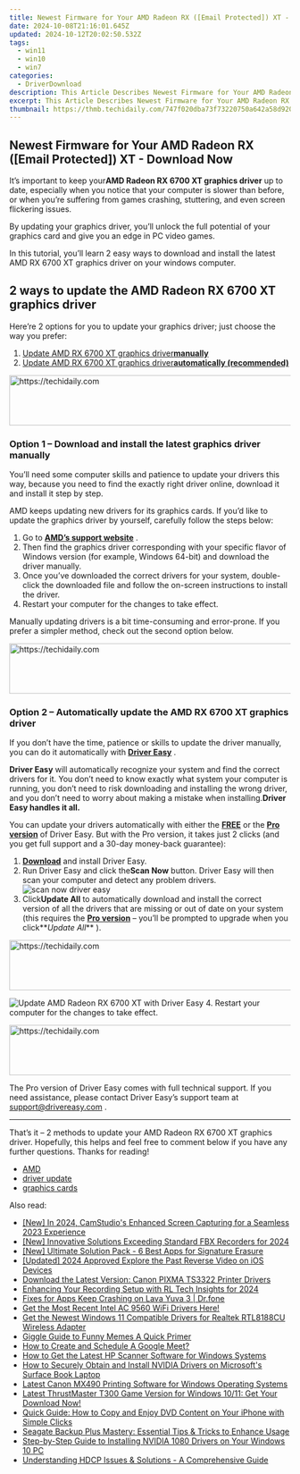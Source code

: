 ```yaml
---
title: Newest Firmware for Your AMD Radeon RX ([Email Protected]) XT - Download Now
date: 2024-10-08T21:16:01.645Z
updated: 2024-10-12T20:02:50.532Z
tags:
  - win11
  - win10
  - win7
categories:
  - DriverDownload
description: This Article Describes Newest Firmware for Your AMD Radeon RX ([Email Protected]) XT - Download Now
excerpt: This Article Describes Newest Firmware for Your AMD Radeon RX ([Email Protected]) XT - Download Now
thumbnail: https://thmb.techidaily.com/747f020dba73f73220750a642a58d9200a84cba1b61684b0bd89a4b6e70d1ea8.jpg
---
```


## Newest Firmware for Your AMD Radeon RX ([Email Protected]) XT - Download Now

It’s important to keep your**AMD Radeon RX 6700 XT graphics driver** up to date, especially when you notice that your computer is slower than before, or when you’re suffering from games crashing, stuttering, and even screen flickering issues.

 By updating your graphics driver, you’ll unlock the full potential of your graphics card and give you an edge in PC video games.

 In this tutorial, you’ll learn 2 easy ways to download and install the latest AMD RX 6700 XT graphics driver on your windows computer.

## 2 ways to update the AMD Radeon RX 6700 XT graphics driver

 Here’re 2 options for you to update your graphics driver; just choose the way you prefer:

1. [Update AMD RX 6700 XT graphics driver**manually**](https://tools.techidaily.com/drivereasy/download/)
2. [Update AMD RX 6700 XT graphics driver**automatically (recommended)**](https://www.drivereasy.com/knowledge/latest-amd-rx-6700-xt-driver-download-for-windows/#h-option-2-automatically-update-the-amd-rx-6700-xt-graphics-driver)

<!-- affiliate ads begin -->
<a href="https://unicoeye.pxf.io/c/5597632/2134243/18498" target="_top" id="2134243">
  <img src="//a.impactradius-go.com/display-ad/18498-2134243" border="0" alt="https://techidaily.com" width="728" height="90"/>
</a>
<img height="0" width="0" src="https://unicoeye.pxf.io/i/5597632/2134243/18498" style="position:absolute;visibility:hidden;" border="0" />
<!-- affiliate ads end -->

### Option 1 – Download and install the latest graphics driver manually

 You’ll need some computer skills and patience to update your drivers this way, because you need to find the exactly right driver online, download it and install it step by step.

 AMD keeps updating new drivers for its graphics cards. If you’d like to update the graphics driver by yourself, carefully follow the steps below:

1. Go to **[AMD’s support website](https://www.amd.com/en/support)**  .
2. Then find the graphics driver corresponding with your specific flavor of Windows version (for example, Windows 64-bit) and download the driver manually.
3. Once you’ve downloaded the correct drivers for your system, double-click the downloaded file and follow the on-screen instructions to install the driver.
4. Restart your computer for the changes to take effect.

 Manually updating drivers is a bit time-consuming and error-prone. If you prefer a simpler method, check out the second option below.

<!-- affiliate ads begin -->
<a href="https://appsumo.8odi.net/c/5597632/2075475/7443" target="_top" id="2075475">
  <img src="//a.impactradius-go.com/display-ad/7443-2075475" border="0" alt="https://techidaily.com" width="728" height="90"/>
</a>
<img height="0" width="0" src="https://appsumo.8odi.net/i/5597632/2075475/7443" style="position:absolute;visibility:hidden;" border="0" />
<!-- affiliate ads end -->

### **Option 2 – Automatically update the AMD RX 6700 XT graphics driver**

 If you don’t have the time, patience or skills to update the driver manually, you can do it automatically with **[Driver Easy](https://tools.techidaily.com/drivereasy/download/)**  .

**Driver Easy** will automatically recognize your system and find the correct drivers for it. You don’t need to know exactly what system your computer is running, you don’t need to risk downloading and installing the wrong driver, and you don’t need to worry about making a mistake when installing.**Driver Easy handles it all.**

 You can update your drivers automatically with either the **[FREE](https://tools.techidaily.com/drivereasy/download/)**  or the[](https://tools.techidaily.com/drivereasy/download/) **[Pro version](https://tools.techidaily.com/drivereasy/download/)**  of Driver Easy. But with the Pro version, it takes just 2 clicks (and you get full support and a 30-day money-back guarantee):

1. **[Download](https://tools.techidaily.com/drivereasy/download/)**  and install Driver Easy.
2. Run Driver Easy and click the**Scan Now** button. Driver Easy will then scan your computer and detect any problem drivers.  
![scan now driver easy](https://images.drivereasy.com/wp-content/uploads/2020/09/scan-now-driver-easy-2.jpg)
3. Click**Update All** to automatically download and install the correct version of all the drivers that are missing or out of date on your system (this requires the[](https://tools.techidaily.com/drivereasy/download/) **[Pro version](https://tools.techidaily.com/drivereasy/download/)**  – you’ll be prompted to upgrade when you click**_Update All_** ).  

<!-- affiliate ads begin -->
<a href="https://appsumo.8odi.net/c/5597632/2111995/7443" target="_top" id="2111995">
  <img src="//a.impactradius-go.com/display-ad/7443-2111995" border="0" alt="https://techidaily.com" width="728" height="90"/>
</a>
<img height="0" width="0" src="https://appsumo.8odi.net/i/5597632/2111995/7443" style="position:absolute;visibility:hidden;" border="0" />
<!-- affiliate ads end -->

![Update AMD Radeon RX 6700 XT with Driver Easy](https://images.drivereasy.com/wp-content/uploads/2021/03/Update-AMD-Radeon-RX-6700-XT-with-Driver-Easy.jpg)
4. Restart your computer for the changes to take effect.

<!-- affiliate ads begin -->
<a href="https://aligracehair.sjv.io/c/5597632/2087253/19272" target="_top" id="2087253">
  <img src="//a.impactradius-go.com/display-ad/19272-2087253" border="0" alt="https://techidaily.com" width="728" height="90"/>
</a>
<img height="0" width="0" src="https://aligracehair.sjv.io/i/5597632/2087253/19272" style="position:absolute;visibility:hidden;" border="0" />
<!-- affiliate ads end -->

 The Pro version of Driver Easy comes with full technical support. If you need assistance, please contact Driver Easy’s support team at [support@drivereasy.com](https://tools.techidaily.com/drivereasy/download/) .

---

 That’s it – 2 methods to update your AMD Radeon RX 6700 XT graphics driver. Hopefully, this helps and feel free to comment below if you have any further questions. Thanks for reading!

* [AMD](https://tools.techidaily.com/drivereasy/download/)
* [driver update](https://tools.techidaily.com/drivereasy/download/)
* [graphics cards](https://tools.techidaily.com/drivereasy/download/)

<ins class="adsbygoogle"
     style="display:block"
     data-ad-format="autorelaxed"
     data-ad-client="ca-pub-7571918770474297"
     data-ad-slot="1223367746"></ins>

<ins class="adsbygoogle"
     style="display:block"
     data-ad-client="ca-pub-7571918770474297"
     data-ad-slot="8358498916"
     data-ad-format="auto"
     data-full-width-responsive="true"></ins>

<span class="atpl-alsoreadstyle">Also read:</span>
<div><ul>
<li><a href="https://on-screen-recording.techidaily.com/new-in-2024-camstudios-enhanced-screen-capturing-for-a-seamless-2023-experience/"><u>[New] In 2024, CamStudio's Enhanced Screen Capturing for a Seamless 2023 Experience</u></a></li>
<li><a href="https://screen-recording.techidaily.com/new-innovative-solutions-exceeding-standard-fbx-recorders-for-2024/"><u>[New] Innovative Solutions Exceeding Standard FBX Recorders for 2024</u></a></li>
<li><a href="https://fox-http.techidaily.com/new-ultimate-solution-pack-6-best-apps-for-signature-erasure/"><u>[New] Ultimate Solution Pack - 6 Best Apps for Signature Erasure</u></a></li>
<li><a href="https://fox-hovers.techidaily.com/updated-2024-approved-explore-the-past-reverse-video-on-ios-devices/"><u>[Updated] 2024 Approved Explore the Past Reverse Video on iOS Devices</u></a></li>
<li><a href="https://driver-download.techidaily.com/download-the-latest-version-canon-pixma-ts3322-printer-drivers/"><u>Download the Latest Version: Canon PIXMA TS3322 Printer Drivers</u></a></li>
<li><a href="https://digital-screen-recording.techidaily.com/enhancing-your-recording-setup-with-rl-tech-insights-for-2024/"><u>Enhancing Your Recording Setup with RL Tech Insights for 2024</u></a></li>
<li><a href="https://howto.techidaily.com/fixes-for-apps-keep-crashing-on-lava-yuva-3-drfone-by-drfone-fix-android-problems-fix-android-problems/"><u>Fixes for Apps Keep Crashing on Lava Yuva 3 | Dr.fone</u></a></li>
<li><a href="https://driver-download.techidaily.com/1722974626826-get-the-most-recent-intel-ac-9560-wifi-drivers-here/"><u>Get the Most Recent Intel AC 9560 WiFi Drivers Here!</u></a></li>
<li><a href="https://driver-download.techidaily.com/get-the-newest-windows-11-compatible-drivers-for-realtek-rtl8188cu-wireless-adapter/"><u>Get the Newest Windows 11 Compatible Drivers for Realtek RTL8188CU Wireless Adapter</u></a></li>
<li><a href="https://extra-hints.techidaily.com/giggle-guide-to-funny-memes-a-quick-primer/"><u>Giggle Guide to Funny Memes A Quick Primer</u></a></li>
<li><a href="https://remote-screen-capture.techidaily.com/how-to-create-and-schedule-a-google-meet/"><u>How to Create and Schedule A Google Meet?</u></a></li>
<li><a href="https://driver-download.techidaily.com/how-to-get-the-latest-hp-scanner-software-for-windows-systems/"><u>How to Get the Latest HP Scanner Software for Windows Systems</u></a></li>
<li><a href="https://driver-download.techidaily.com/how-to-securely-obtain-and-install-nvidia-drivers-on-microsofts-surface-book-laptop/"><u>How to Securely Obtain and Install NVIDIA Drivers on Microsoft's Surface Book Laptop</u></a></li>
<li><a href="https://driver-download.techidaily.com/latest-canon-mx490-printing-software-for-windows-operating-systems/"><u>Latest Canon MX490 Printing Software for Windows Operating Systems</u></a></li>
<li><a href="https://driver-download.techidaily.com/latest-thrustmaster-t300-game-version-for-windows-1011-get-your-download-now/"><u>Latest ThrustMaster T300 Game Version for Windows 10/11: Get Your Download Now!</u></a></li>
<li><a href="https://blog-min.techidaily.com/quick-guide-how-to-copy-and-enjoy-dvd-content-on-your-iphone-with-simple-clicks/"><u>Quick Guide: How to Copy and Enjoy DVD Content on Your iPhone with Simple Clicks</u></a></li>
<li><a href="https://driver-download.techidaily.com/seagate-backup-plus-mastery-essential-tips-and-tricks-to-enhance-usage/"><u>Seagate Backup Plus Mastery: Essential Tips & Tricks to Enhance Usage</u></a></li>
<li><a href="https://driver-download.techidaily.com/step-by-step-guide-to-installing-nvidia-1080-drivers-on-your-windows-10-pc/"><u>Step-by-Step Guide to Installing NVIDIA 1080 Drivers on Your Windows 10 PC</u></a></li>
<li><a href="https://tech-renaissance.techidaily.com/understanding-hdcp-issues-and-solutions-a-comprehensive-guide/"><u>Understanding HDCP Issues & Solutions - A Comprehensive Guide</u></a></li>
</ul></div>

